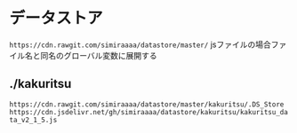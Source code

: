 # データストア
`https://cdn.rawgit.com/simiraaaa/datastore/master/`
jsファイルの場合ファイル名と同名のグローバル変数に展開する
## ./kakuritsu
`https://cdn.rawgit.com/simiraaaa/datastore/master/kakuritsu/.DS_Store`
`https://cdn.jsdelivr.net/gh/simiraaaa/datastore/kakuritsu/kakuritsu_data_v2_1_5.js`
